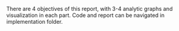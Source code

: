 There are 4 objectives of this report, with 3-4 analytic graphs and visualization in each part. Code and report can be navigated in implementation folder.
